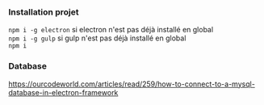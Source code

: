 ### Installation projet

`npm i -g electron` si electron n'est pas déjà installé en global<br>
`npm i -g gulp` si gulp n'est pas déjà installé en global<br>
`npm i`

### Database 
https://ourcodeworld.com/articles/read/259/how-to-connect-to-a-mysql-database-in-electron-framework 